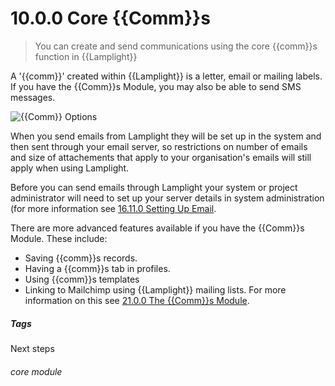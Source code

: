 # 10.0.0 Core {{Comm}}s

> You can create and send communications using the core {{comm}}s function in {{Lamplight}}

A '{{comm}}' created within {{Lamplight}} is a letter, email or mailing labels. If you have the {{Comm}}s Module, you may also be able to send SMS messages.

![{{Comm}} Options](10.0.0a.png)

When you send emails from Lamplight they will be set up in the system and then sent through your email server, so restrictions on number of emails and size of attachements that apply to your organisation's emails will still apply when using Lamplight. 

Before you can send emails through Lamplight your system or project administrator will need to set up your server details in system administration (for more information see [16.11.0 Setting Up Email](/help/index/p/16.11.0).

There are more advanced features available if you have the {{Comm}}s Module. These include:
- Saving {{comm}}s records.
- Having a {{comm}}s tab in profiles.
- Using {{comm}}s templates
- Linking to Mailchimp using {{Lamplight}} mailing lists. 
For more information on this see [21.0.0 The {{Comm}}s Module](/help/index/p/21.0.0).


##### Tags
Next steps

###### core module

